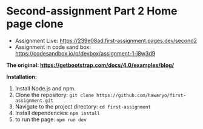 # Second-assignment Part 2 Home page clone

- Assignment Live: https://239e08ad.first-assignment.pages.dev/second2
- Assignment in code sand box: https://codesandbox.io/p/devbox/assignment-1-j8w3d9

**The original: https://getbootstrap.com/docs/4.0/examples/blog/**

**Installation:**

1. Install Node.js and npm.
2. Clone the repository: `git clone https://github.com/hawaryo/first-assignment.git`
3. Navigate to the project directory: `cd first-assignment`
4. Install dependencies: `npm install`
5. to run the page: `npm run dev`
